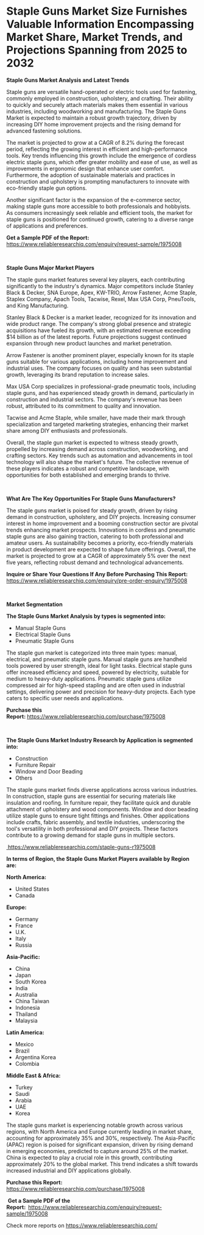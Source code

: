 <p><h1>Staple Guns Market Size Furnishes Valuable Information Encompassing Market Share, Market Trends, and Projections Spanning from 2025 to 2032</h1></p><p><strong>Staple Guns Market Analysis and Latest Trends</strong></p>
<p><p>Staple guns are versatile hand-operated or electric tools used for fastening, commonly employed in construction, upholstery, and crafting. Their ability to quickly and securely attach materials makes them essential in various industries, including woodworking and manufacturing. The Staple Guns Market is expected to maintain a robust growth trajectory, driven by increasing DIY home improvement projects and the rising demand for advanced fastening solutions. </p><p>The market is projected to grow at a CAGR of 8.2% during the forecast period, reflecting the growing interest in efficient and high-performance tools. Key trends influencing this growth include the emergence of cordless electric staple guns, which offer greater mobility and ease of use, as well as improvements in ergonomic design that enhance user comfort. Furthermore, the adoption of sustainable materials and practices in construction and upholstery is prompting manufacturers to innovate with eco-friendly staple gun options. </p><p>Another significant factor is the expansion of the e-commerce sector, making staple guns more accessible to both professionals and hobbyists. As consumers increasingly seek reliable and efficient tools, the market for staple guns is positioned for continued growth, catering to a diverse range of applications and preferences.</p></p>
<p><strong>Get a Sample PDF of the Report:&nbsp;</strong> <a href="https://www.reliableresearchiq.com/enquiry/request-sample/1975008?utm_campaign=2324&utm_medium=2&utm_source=Github&utm_content=ia&utm_term=05042025&utm_id=staple-guns">https://www.reliableresearchiq.com/enquiry/request-sample/1975008</a></p>
<p>&nbsp;</p>
<p><strong>Staple Guns Major Market Players</strong></p>
<p><p>The staple guns market features several key players, each contributing significantly to the industry's dynamics. Major competitors include Stanley Black & Decker, SNA Europe, Apex, KW-TRIO, Arrow Fastener, Acme Staple, Staplex Company, Apach Tools, Tacwise, Rexel, Max USA Corp, PneuTools, and King Manufacturing. </p><p>Stanley Black & Decker is a market leader, recognized for its innovation and wide product range. The company's strong global presence and strategic acquisitions have fueled its growth, with an estimated revenue exceeding $14 billion as of the latest reports. Future projections suggest continued expansion through new product launches and market penetration.</p><p>Arrow Fastener is another prominent player, especially known for its staple guns suitable for various applications, including home improvement and industrial uses. The company focuses on quality and has seen substantial growth, leveraging its brand reputation to increase sales.</p><p>Max USA Corp specializes in professional-grade pneumatic tools, including staple guns, and has experienced steady growth in demand, particularly in construction and industrial sectors. The company's revenue has been robust, attributed to its commitment to quality and innovation.</p><p>Tacwise and Acme Staple, while smaller, have made their mark through specialization and targeted marketing strategies, enhancing their market share among DIY enthusiasts and professionals.</p><p>Overall, the staple gun market is expected to witness steady growth, propelled by increasing demand across construction, woodworking, and crafting sectors. Key trends such as automation and advancements in tool technology will also shape the market's future. The collective revenue of these players indicates a robust and competitive landscape, with opportunities for both established and emerging brands to thrive.</p></p>
<p>&nbsp;</p>
<p><strong>What Are The Key Opportunities For Staple Guns Manufacturers?</strong></p>
<p><p>The staple guns market is poised for steady growth, driven by rising demand in construction, upholstery, and DIY projects. Increasing consumer interest in home improvement and a booming construction sector are pivotal trends enhancing market prospects. Innovations in cordless and pneumatic staple guns are also gaining traction, catering to both professional and amateur users. As sustainability becomes a priority, eco-friendly materials in product development are expected to shape future offerings. Overall, the market is projected to grow at a CAGR of approximately 5% over the next five years, reflecting robust demand and technological advancements.</p></p>
<p><strong>Inquire or Share Your Questions If Any Before Purchasing This Report:</strong> <a href="https://www.reliableresearchiq.com/enquiry/pre-order-enquiry/1975008?utm_campaign=2324&utm_medium=2&utm_source=Github&utm_content=ia&utm_term=05042025&utm_id=staple-guns">https://www.reliableresearchiq.com/enquiry/pre-order-enquiry/1975008</a></p>
<p>&nbsp;</p>
<p><strong>Market Segmentation</strong></p>
<p><strong>The Staple Guns Market Analysis by types is segmented into:</strong></p>
<p><ul><li>Manual Staple Guns</li><li>Electrical Staple Guns</li><li>Pneumatic Staple Guns</li></ul></p>
<p><p>The staple gun market is categorized into three main types: manual, electrical, and pneumatic staple guns. Manual staple guns are handheld tools powered by user strength, ideal for light tasks. Electrical staple guns offer increased efficiency and speed, powered by electricity, suitable for medium to heavy-duty applications. Pneumatic staple guns utilize compressed air for high-speed stapling and are often used in industrial settings, delivering power and precision for heavy-duty projects. Each type caters to specific user needs and applications.</p></p>
<p><strong>Purchase this Report:&nbsp;</strong><a href="https://www.reliableresearchiq.com/purchase/1975008?utm_campaign=2324&utm_medium=2&utm_source=Github&utm_content=ia&utm_term=05042025&utm_id=staple-guns">https://www.reliableresearchiq.com/purchase/1975008</a></p>
<p>&nbsp;</p>
<p><strong>The Staple Guns Market Industry Research by Application is segmented into:</strong></p>
<p><ul><li>Construction</li><li>Furniture Repair</li><li>Window and Door Beading</li><li>Others</li></ul></p>
<p><p>The staple guns market finds diverse applications across various industries. In construction, staple guns are essential for securing materials like insulation and roofing. In furniture repair, they facilitate quick and durable attachment of upholstery and wood components. Window and door beading utilize staple guns to ensure tight fittings and finishes. Other applications include crafts, fabric assembly, and textile industries, underscoring the tool's versatility in both professional and DIY projects. These factors contribute to a growing demand for staple guns in multiple sectors.</p></p>
<p><a href="https://www.reliableresearchiq.com/staple-guns-r1975008?utm_campaign=2324&utm_medium=2&utm_source=Github&utm_content=ia&utm_term=05042025&utm_id=staple-guns">&nbsp;https://www.reliableresearchiq.com/staple-guns-r1975008</a></p>
<p><strong>In terms of Region, the Staple Guns Market Players available by Region are:</strong></p>
<p>
    <p> <strong> North America: </strong>
        <ul>
            <li>United States</li>
            <li>Canada</li>
        </ul>
        </p> 
    <p> <strong> Europe: </strong>
        <ul>
            <li>Germany</li>
            <li>France</li>
            <li>U.K.</li>
            <li>Italy</li>
            <li>Russia</li>
        </ul>
        </p> 
    <p> <strong> Asia-Pacific: </strong>
        <ul>
            <li>China</li>
            <li>Japan</li>
            <li>South Korea</li>
            <li>India</li>
            <li>Australia</li>
            <li>China Taiwan</li>
            <li>Indonesia</li>
            <li>Thailand</li>
            <li>Malaysia</li>
        </ul>
        </p> 
    <p> <strong> Latin America: </strong>
        <ul>
            <li>Mexico</li>
            <li>Brazil</li>
            <li>Argentina Korea</li>
            <li>Colombia</li>
        </ul>
        </p> 
    <p> <strong> Middle East & Africa: </strong>
        <ul>
            <li>Turkey</li>
            <li>Saudi</li>
            <li>Arabia</li>
            <li>UAE</li>
            <li>Korea</li>
        </ul>
    </p>
    </p>
<p><p>The staple guns market is experiencing notable growth across various regions, with North America and Europe currently leading in market share, accounting for approximately 35% and 30%, respectively. The Asia-Pacific (APAC) region is poised for significant expansion, driven by rising demand in emerging economies, predicted to capture around 25% of the market. China is expected to play a crucial role in this growth, contributing approximately 20% to the global market. This trend indicates a shift towards increased industrial and DIY applications globally.</p></p>
<p><strong>Purchase this Report: </strong><a href="https://www.reliableresearchiq.com/purchase/1975008?utm_campaign=2324&utm_medium=2&utm_source=Github&utm_content=ia&utm_term=05042025&utm_id=staple-guns">https://www.reliableresearchiq.com/purchase/1975008</a></p>
<p>&nbsp;<strong>Get a Sample PDF of the Report:&nbsp;&nbsp;</strong><a href="https://www.reliableresearchiq.com/enquiry/request-sample/1975008?utm_campaign=2324&utm_medium=2&utm_source=Github&utm_content=ia&utm_term=05042025&utm_id=staple-guns">https://www.reliableresearchiq.com/enquiry/request-sample/1975008</a></p>
<p><strong></strong></p>
<p>Check more reports on <a href="https://www.reliableresearchiq.com/?utm_campaign=2324&utm_medium=2&utm_source=Github&utm_content=ia&utm_term=05042025&utm_id=staple-guns">https://www.reliableresearchiq.com/</a></p>